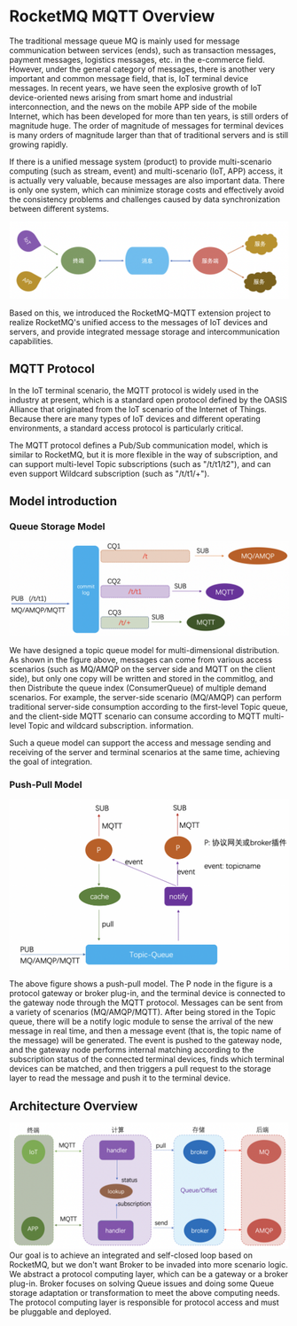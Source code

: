 # RocketMQ MQTT Overview
The traditional message queue MQ is mainly used for message communication between services (ends), such as transaction messages, payment messages, logistics messages, etc. in the e-commerce field. However, under the general category of messages, there is another very important and common message field, that is, IoT terminal device messages. In recent years, we have seen the explosive growth of IoT device-oriented news arising from smart home and industrial interconnection, and the news on the mobile APP side of the mobile Internet, which has been developed for more than ten years, is still orders of magnitude huge. The order of magnitude of messages for terminal devices is many orders of magnitude larger than that of traditional servers and is still growing rapidly.

If there is a unified message system (product) to provide multi-scenario computing (such as stream, event) and multi-scenario (IoT, APP) access, it is actually very valuable, because messages are also important data. There is only one system, which can minimize storage costs and effectively avoid the consistency problems and challenges caused by data synchronization between different systems.

![image](../picture/34rocketmq-mqtt/one.png)

Based on this, we introduced the RocketMQ-MQTT extension project to realize RocketMQ's unified access to the messages of IoT devices and servers, and provide integrated message storage and intercommunication capabilities.

## MQTT  Protocol
In the IoT terminal scenario, the MQTT protocol is widely used in the industry at present, which is a standard open protocol defined by the OASIS Alliance that originated from the IoT scenario of the Internet of Things. Because there are many types of IoT devices and different operating environments, a standard access protocol is particularly critical.

The MQTT protocol defines a Pub/Sub communication model, which is similar to RocketMQ, but it is more flexible in the way of subscription, and can support multi-level Topic subscriptions (such as "/t/t1/t2"), and can even support Wildcard subscription (such as "/t/t1/+").

## Model introduction
### Queue Storage Model
![image](../picture/34rocketmq-mqtt/cq.png)

We have designed a topic queue model for multi-dimensional distribution. As shown in the figure above, messages can come from various access scenarios (such as MQ/AMQP on the server side and MQTT on the client side), but only one copy will be written and stored in the commitlog, and then Distribute the queue index (ConsumerQueue) of multiple demand scenarios. For example, the server-side scenario (MQ/AMQP) can perform traditional server-side consumption according to the first-level Topic queue, and the client-side MQTT scenario can consume according to MQTT multi-level Topic and wildcard subscription. information.

Such a queue model can support the access and message sending and receiving of the server and terminal scenarios at the same time, achieving the goal of integration.
### Push-Pull Model
![image](../picture/34rocketmq-mqtt/pushpull.png)

The above figure shows a push-pull model. The P node in the figure is a protocol gateway or broker plug-in, and the terminal device is connected to the gateway node through the MQTT protocol. Messages can be sent from a variety of scenarios (MQ/AMQP/MQTT). After being stored in the Topic queue, there will be a notify logic module to sense the arrival of the new message in real time, and then a message event (that is, the topic name of the message) will be generated. The event is pushed to the gateway node, and the gateway node performs internal matching according to the subscription status of the connected terminal devices, finds which terminal devices can be matched, and then triggers a pull request to the storage layer to read the message and push it to the terminal device.

## Architecture Overview
![image](../picture/34rocketmq-mqtt/arch.png)
Our goal is to achieve an integrated and self-closed loop based on RocketMQ, but we don't want Broker to be invaded into more scenario logic. We abstract a protocol computing layer, which can be a gateway or a broker plug-in. Broker focuses on solving Queue issues and doing some Queue storage adaptation or transformation to meet the above computing needs. The protocol computing layer is responsible for protocol access and must be pluggable and deployed.